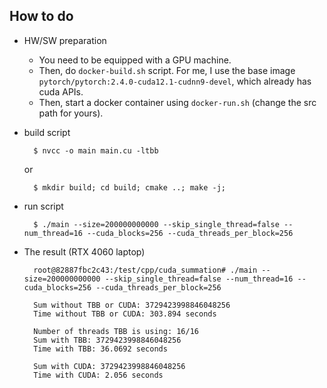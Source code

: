 ## How to do
- HW/SW preparation 
    - You need to be equipped with a GPU machine. 
    - Then, do `docker-build.sh` script. For me, I use the base image `pytorch/pytorch:2.4.0-cuda12.1-cudnn9-devel`, which already has cuda APIs.
    - Then, start a docker container using `docker-run.sh` (change the src path for yours). 
- build script 

        $ nvcc -o main main.cu -ltbb 

    or 

        $ mkdir build; cd build; cmake ..; make -j; 

- run script 
        
        $ ./main --size=200000000000 --skip_single_thread=false --num_thread=16 --cuda_blocks=256 --cuda_threads_per_block=256

- The result (RTX 4060 laptop)

        root@82887fbc2c43:/test/cpp/cuda_summation# ./main --size=200000000000 --skip_single_thread=false --num_thread=16 --cuda_blocks=256 --cuda_threads_per_block=256
        
        Sum without TBB or CUDA: 3729423998846048256
        Time without TBB or CUDA: 303.894 seconds

        Number of threads TBB is using: 16/16
        Sum with TBB: 3729423998846048256
        Time with TBB: 36.0692 seconds
        
        Sum with CUDA: 3729423998846048256
        Time with CUDA: 2.056 seconds
